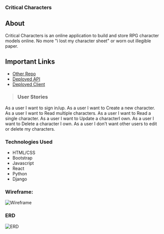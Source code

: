 ### Critical Characters

## About
Critical Characters is an online application to build and store RPG character models online. No more "i lost my character sheet" or worn out illegible paper.

## Important Links

- [Other Repo](https://github.com/Johnnia001/dndragons-api
)
- [Deployed API](https://critical-character.herokuapp.com/)
- [Deployed Client](https://johnnia001.github.io/dndragons-client/)


> ### User Stories

As a user I want to sign in/up.
As a user I want to Create a new character.
As a user I want to Read multiple characters.
As a user I want to Read a single character.
As a user I want to Update a characterI own.
As a user I want to Delete a character I own.
As a user I don't want other users to edit or delete my characters.

### Technologies Used

- HTML/CSS
- Bootstrap
- Javascript
- React
- Python
- Django



 ### Wireframe:

![Wireframe](https://i.imgur.com/q2hhUZV.png)

 ### ERD


![ERD](https://i.imgur.com/qghxndv.png)